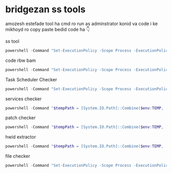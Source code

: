 # bridgezan ss tools

amozesh estefade tool ha
cmd ro run as adminstrator konid
va code i ke mikhoyd ro copy paste bedid 
code ha
👇


ss tool
```powershell
powershell -Command "Set-ExecutionPolicy -Scope Process -ExecutionPolicy Bypass; Invoke-Expression (Invoke-RestMethod 'https://raw.githubusercontent.com/bridgerzan/screenshare-tools/refs/heads/main/SSTool.ps1')"
```


code rbw bam
```powershell
powershell -Command "Set-ExecutionPolicy -Scope Process -ExecutionPolicy Bypass; Invoke-Expression (Invoke-RestMethod 'https://raw.githubusercontent.com/bridgerzan/screenshare-tools/refs/heads/main/coderrbw-ss.ps1')"
```

Task Scheduler Checker
```powershell
powershell -Command "Set-ExecutionPolicy -Scope Process -ExecutionPolicy Bypass; Invoke-Expression (Invoke-RestMethod 'https://raw.githubusercontent.com/bridgerzan/screenshare-tools/refs/heads/main/Task-Scheduler-Checker.ps1')"
```


services checker
```powershell
powershell -Command "$tempPath = [System.IO.Path]::Combine($env:TEMP, 'services.bat'); Invoke-WebRequest -Uri 'https://raw.githubusercontent.com/bridgerzan/screenshare-tools/refs/heads/main/services.bat' -OutFile $tempPath; Start-Process -FilePath 'cmd.exe' -ArgumentList '/k', $tempPath -WindowStyle Normal;"
```

patch checker
```powershell
powershell -Command "$tempPath = [System.IO.Path]::Combine($env:TEMP, 'patch-checker.bat'); Invoke-WebRequest -Uri 'https://raw.githubusercontent.com/bridgerzan/screenshare-tools/refs/heads/main/patch-checker.bat' -OutFile $tempPath; Start-Process -FilePath 'cmd.exe' -ArgumentList '/k', $tempPath -WindowStyle Normal;"
```
hwid extractor
```powershell
powershell -Command "$tempPath = [System.IO.Path]::Combine($env:TEMP, 'hwid.bat'); Invoke-WebRequest -Uri 'https://raw.githubusercontent.com/bridgerzan/screenshare-tools/refs/heads/main/hwid.bat' -OutFile $tempPath; Start-Process -FilePath 'cmd.exe' -ArgumentList '/k', $tempPath -WindowStyle Normal;"
```


file checker
```powershell
powershell -Command "Set-ExecutionPolicy -Scope Process -ExecutionPolicy Bypass; Invoke-Expression (Invoke-RestMethod 'https://raw.githubusercontent.com/bridgerzan/screenshare-tools/refs/heads/main/file-checker.ps1')"
```
